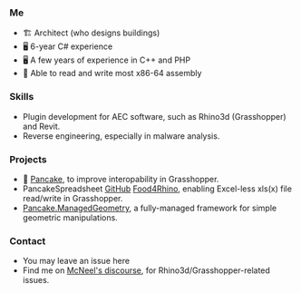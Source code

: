### Me
- 🏗️ Architect (who designs buildings)
- 🖥️ 6-year C# experience
- 🖥️ A few years of experience in C++ and PHP
- 💾 Able to read and write most x86-64 assembly

### Skills
- Plugin development for AEC software, such as Rhino3d (Grasshopper) and Revit.
- Reverse engineering, especially in malware analysis.

### Projects
- 🥞 [Pancake](https://www.food4rhino.com/en/app/pancake), to improve interopability in Grasshopper.
- PancakeSpreadsheet [GitHub](https://github.com/karakasa/Pancake.ManagedGeometry) [Food4Rhino](https://www.food4rhino.com/en/app/pancakespreadsheet?lang=en), enabling Excel-less xls(x) file read/write in Grasshopper.
- [Pancake.ManagedGeometry](https://github.com/karakasa/Pancake.ManagedGeometry), a fully-managed framework for simple geometric manipulations.

### Contact
- You may leave an issue here
- Find me on [McNeel's discourse](https://discourse.mcneel.com/), for Rhino3d/Grasshopper-related issues. 

